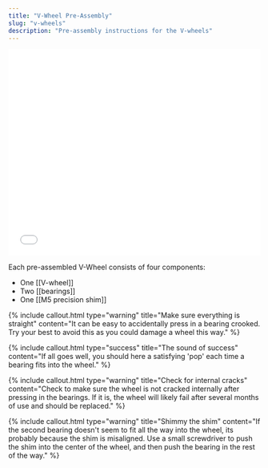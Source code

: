 ```yaml
---
title: "V-Wheel Pre-Assembly"
slug: "v-wheels"
description: "Pre-assembly instructions for the V-wheels"
---
```


<iframe width="100%" style="aspect-ratio: 11 / 9;" src="_images/pre_assembled_v_wheel_rev_b.pdf" frameborder="0"></iframe>

Each pre-assembled V-Wheel consists of four components:

* One [[V-wheel]]
* Two [[bearings]]
* One [[M5 precision shim]]

{%
include callout.html
type="warning"
title="Make sure everything is straight"
content="It can be easy to accidentally press in a bearing crooked. Try your best to avoid this as you could damage a wheel this way."
%}

{%
include callout.html
type="success"
title="The sound of success"
content="If all goes well, you should here a satisfying 'pop' each time a bearing fits into the wheel."
%}

{%
include callout.html
type="warning"
title="Check for internal cracks"
content="Check to make sure the wheel is not cracked internally after pressing in the bearings. If it is, the wheel will likely fail after several months of use and should be replaced."
%}

{%
include callout.html
type="warning"
title="Shimmy the shim"
content="If the second bearing doesn't seem to fit all the way into the wheel, its probably because the shim is misaligned. Use a small screwdriver to push the shim into the center of the wheel, and then push the bearing in the rest of the way."
%}
